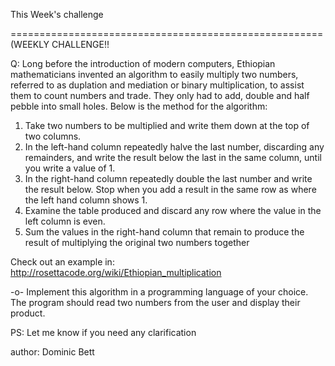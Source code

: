 This Week's challenge 

======================================================
(WEEKLY CHALLENGE!!

Q: Long before the introduction of modern computers, Ethiopian mathematicians invented an algorithm to easily multiply two numbers, referred to as duplation and mediation or binary multiplication, to assist them to count numbers and trade. They only had to add, double and half pebble into small holes.
Below is the method for the algorithm: 
1. Take two numbers to be multiplied and write them down at the top of two columns.
2. In the left-hand column repeatedly halve the last number, discarding any remainders, and write the result below the last in the same column, until you write a value of 1.
3. In the right-hand column repeatedly double the last number and write the result below. Stop when you add a result in the same row as where the left hand column shows 1.
4. Examine the table produced and discard any row where the value in the left column is even.
5. Sum the values in the right-hand column that remain to produce the result of multiplying the original two numbers together

Check out an example in: http://rosettacode.org/wiki/Ethiopian_multiplication

-o- Implement this algorithm in a programming language of your choice. The program should read two numbers from the user and display their product.

PS: Let me know if you need any clarification

author: Dominic Bett 

